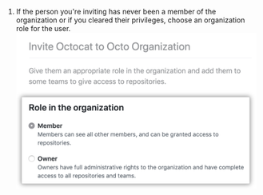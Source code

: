 1. If the person you're inviting has never been a member of the organization or if you cleared their privileges, choose an organization role for the user. ![Opções para fazer do usuário um membro ou proprietário](/assets/images/help/organizations/choose-new-member-role.png)
